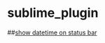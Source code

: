 # sublime_plugin
##[show datetime on status bar](./showDatetimeOnStatusBar/showDatetimeOnStatusBar.py)
